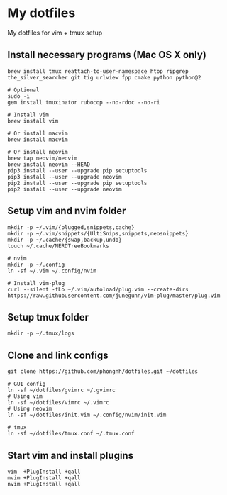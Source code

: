 # My dotfiles

My dotfiles for vim + tmux setup

## Install necessary programs (Mac OS X only)

    brew install tmux reattach-to-user-namespace htop ripgrep the_silver_searcher git tig urlview fpp cmake python python@2

    # Optional
    sudo -i
    gem install tmuxinator rubocop --no-rdoc --no-ri

    # Install vim
    brew install vim

    # Or install macvim
    brew install macvim

    # Or install neovim
    brew tap neovim/neovim
    brew install neovim --HEAD
    pip3 install --user --upgrade pip setuptools
    pip3 install --user --upgrade neovim
    pip2 install --user --upgrade pip setuptools
    pip2 install --user --upgrade neovim

## Setup vim and nvim folder

    mkdir -p ~/.vim/{plugged,snippets,cache}
    mkdir -p ~/.vim/snippets/{UltiSnips,snippets,neosnippets}
    mkdir -p ~/.cache/{swap,backup,undo}
    touch ~/.cache/NERDTreeBookmarks

    # nvim
    mkdir -p ~/.config
    ln -sf ~/.vim ~/.config/nvim

    # Install vim-plug
    curl --silent -fLo ~/.vim/autoload/plug.vim --create-dirs https://raw.githubusercontent.com/junegunn/vim-plug/master/plug.vim

## Setup tmux folder

    mkdir -p ~/.tmux/logs

## Clone and link configs

    git clone https://github.com/phongnh/dotfiles.git ~/dotfiles

    # GUI config
    ln -sf ~/dotfiles/gvimrc ~/.gvimrc
    # Using vim
    ln -sf ~/dotfiles/vimrc ~/.vimrc
    # Using neovim
    ln -sf ~/dotfiles/init.vim ~/.config/nvim/init.vim

    # tmux
    ln -sf ~/dotfiles/tmux.conf ~/.tmux.conf

## Start vim and install plugins

    vim  +PlugInstall +qall
    mvim +PlugInstall +qall
    nvim +PlugInstall +qall
